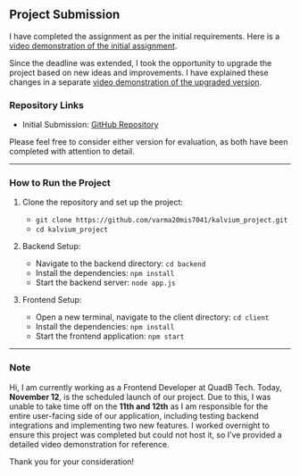 ## Project Submission

I have completed the assignment as per the initial requirements. Here is a [video demonstration of the initial assignment](https://www.loom.com/share/221ec5fda9814a029e03b84ab2c101f9).

Since the deadline was extended, I took the opportunity to upgrade the project based on new ideas and improvements. I have explained these changes in a separate [video demonstration of the upgraded version](https://www.loom.com/share/d26ab33ae46f49219be9f87be772180d).

### Repository Links

- Initial Submission: [GitHub Repository](https://github.com/varma20mis7041/kalvium_project1)

Please feel free to consider either version for evaluation, as both have been completed with attention to detail.

---

### How to Run the Project

1. Clone the repository and set up the project:
   - `git clone https://github.com/varma20mis7041/kalvium_project.git`
   - `cd kalvium_project`

2. Backend Setup:
   - Navigate to the backend directory: `cd backend`
   - Install the dependencies: `npm install`
   - Start the backend server: `node app.js`

3. Frontend Setup:
   - Open a new terminal, navigate to the client directory: `cd client`
   - Install the dependencies: `npm install`
   - Start the frontend application: `npm start`

---

### Note

Hi, I am currently working as a Frontend Developer at QuadB Tech. Today, **November 12**, is the scheduled launch of our project. Due to this, I was unable to take time off on the **11th and 12th** as I am responsible for the entire user-facing side of our application, including testing backend integrations and implementing two new features. I worked overnight to ensure this project was completed but could not host it, so I’ve provided a detailed video demonstration for reference.

Thank you for your consideration!
